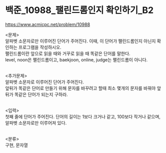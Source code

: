 # 백준_10988_팰린드롬인지 확인하기_B2

https://www.acmicpc.net/problem/10988

<문제><br/>
알파벳 소문자로만 이루어진 단어가 주어진다. 이때, 이 단어가 팰린드롬인지 아닌지 확인하는 프로그램을 작성하시오.<br/>
팰린드롬이란 앞으로 읽을 때와 거꾸로 읽을 때 똑같은 단어를 말한다. <br/>
level, noon은 팰린드롬이고, baekjoon, online, judge는 팰린드롬이 아니다.<br/><br/>

<추가문제><br/>
알파벳 소문자로 이루어진 단어가 주어진다. <br/>
앞뒤가 똑같은 단어로 만들기 위해 문자를 바꾸려고 할때 최소 몇개의 문자를 바꿔야 앞뒤가 똑같은 단어가 되는지 구하라.<br/><br/>

<입력><br/>
첫째 줄에 단어가 주어진다. 단어의 길이는 1보다 크거나 같고, 100보다 작거나 같으며, 알파벳 소문자로만 이루어져 있다.<br/><br/>

<분류><br/>
구현, 문자열